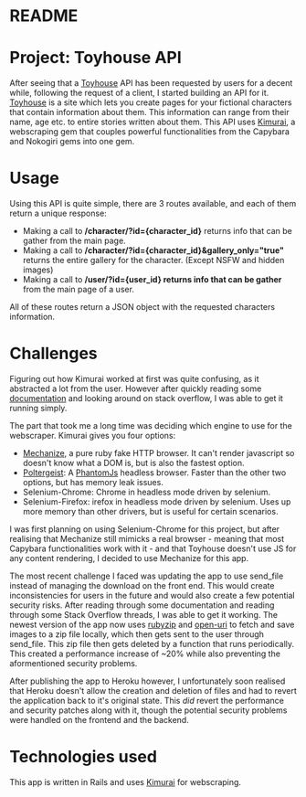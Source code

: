 # README

# Project: Toyhouse API

After seeing that a [Toyhouse](https://toyhou.se) API has been requested by users for a decent while, following the request of a client, I started building an API for it.
[Toyhouse](https://toyhou.se) is a site which lets you create pages for your fictional characters that contain information about them. This information can range from their name, age etc. to entire stories written about them.
This API uses [Kimurai](https://github.com/vifreefly/kimuraframework), a webscraping gem that couples powerful functionalities from the Capybara and Nokogiri gems into one gem.

# Usage

Using this API is quite simple, there are 3 routes available, and each of them return a unique response:

- Making a call to **/character/?id={character_id}** returns info that can be gather from the main page.
- Making a call to **/character/?id={character_id}&gallery_only="true"** returns the entire gallery for the character. (Except NSFW and hidden images)
- Making a call to **/user/?id={user_id} returns info that can be gather** from the main page of a user.

All of these routes return a JSON object with the requested characters information.

# Challenges

Figuring out how Kimurai worked at first was quite confusing, as it abstracted a lot from the user. However after quickly reading some [documentation](https://www.rubydoc.info/gems/kimurai/1.4.0) and looking around on stack overflow, I was able to get it running simply.

The part that took me a long time was deciding which engine to use for the webscraper. Kimurai gives you four options:

- [Mechanize](https://github.com/sparklemotion/mechanize), a pure ruby fake HTTP browser. It can't render javascript so doesn't know what a DOM is, but is also the fastest option.
- [Poltergeist](https://github.com/teampoltergeist/poltergeist): A [PhantomJs](https://github.com/ariya/phantomjs) headless browser. Faster than the other two options, but has memory leak issues.
- Selenium-Chrome: Chrome in headless mode driven by selenium.
- Selenium-Firefox: irefox in headless mode driven by selenium. Uses up more memory than other drivers, but is useful for certain scenarios.

I was first planning on using Selenium-Chrome for this project, but after realising that Mechanize still mimicks a real browser - meaning that most Capybara functionalities work with it - and that Toyhouse doesn't use JS for any content rendering, I decided to use Mechanize for this app.

The most recent challenge I faced was updating the app to use send_file instead of managing the download on the front end. This would create inconsistencies for users in the future and would also create a few potential security risks.
After reading through some documentation and reading through some Stack Overflow threads, I was able to get it working. The newest version of the app now uses [rubyzip](https://github.com/rubyzip/rubyzip) and [open-uri](https://ruby-doc.org/stdlib-2.6.3/libdoc/open-uri/rdoc/OpenURI.html) to fetch and save images to a zip file locally, which then gets sent to the user through send_file. This zip file then gets deleted by a function that runs periodically.
This created a performance increase of ~20% while also preventing the aformentioned security problems.

After publishing the app to Heroku however, I unfortunately soon realised that Heroku doesn't allow the creation and deletion of files and had to revert the application back to it's original state. 
This *did* revert the performance and security patches along with it, though the potential security problems were handled on the frontend and the backend.

# Technologies used

This app is written in Rails and uses [Kimurai](https://github.com/vifreefly/kimuraframework) for webscraping.
